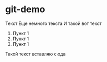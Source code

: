 # git-demo
Текст
Еще немного текста
И такой вот текст
<ol>
<li>Пункт 1</li>
<li>Пункт 1</li>
<li>Пункт 1</li>
</ol>
Такой текст
вставляю сюда
